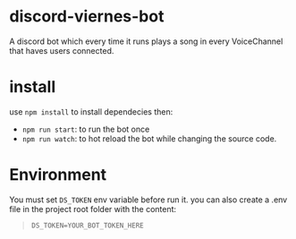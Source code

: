 # discord-viernes-bot

A discord bot which every time it runs plays a song in every VoiceChannel that haves users connected.

# install
use `npm install` to install dependecies then:
* `npm run start`: to run the bot once
* `npm run watch`: to hot reload the bot while changing the source code.

# Environment
You must set `DS_TOKEN` env variable before run it. you can also create a .env file in the project root folder with the content:  
> `DS_TOKEN=YOUR_BOT_TOKEN_HERE`